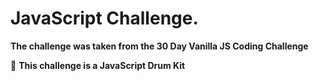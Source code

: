 # JavaScript Challenge.

**The challenge was taken from the 30 Day Vanilla JS Coding Challenge**

📌 **This challenge is a JavaScript Drum Kit**